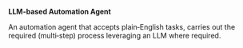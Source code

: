 **LLM-based Automation Agent**

An automation agent that accepts plain‑English tasks, carries out the required (multi‑step) process leveraging an LLM where required.
